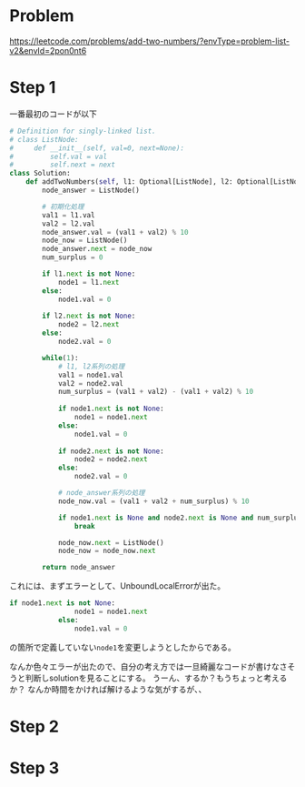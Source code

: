# Problem
https://leetcode.com/problems/add-two-numbers/?envType=problem-list-v2&envId=2pon0nt6

# Step 1
一番最初のコードが以下
```python
# Definition for singly-linked list.
# class ListNode:
#     def __init__(self, val=0, next=None):
#         self.val = val
#         self.next = next
class Solution:
    def addTwoNumbers(self, l1: Optional[ListNode], l2: Optional[ListNode]) -> Optional[ListNode]:
        node_answer = ListNode()

        # 初期化処理
        val1 = l1.val
        val2 = l2.val
        node_answer.val = (val1 + val2) % 10
        node_now = ListNode()
        node_answer.next = node_now
        num_surplus = 0

        if l1.next is not None:
            node1 = l1.next
        else:
            node1.val = 0
        
        if l2.next is not None:
            node2 = l2.next
        else:
            node2.val = 0

        while(1):
            # l1, l2系列の処理
            val1 = node1.val
            val2 = node2.val
            num_surplus = (val1 + val2) - (val1 + val2) % 10
            
            if node1.next is not None:
                node1 = node1.next
            else:
                node1.val = 0
            
            if node2.next is not None:
                node2 = node2.next
            else:
                node2.val = 0

            # node_answer系列の処理
            node_now.val = (val1 + val2 + num_surplus) % 10

            if node1.next is None and node2.next is None and num_surplus != 0:
                break

            node_now.next = ListNode()
            node_now = node_now.next

        return node_answer
```

これには、まずエラーとして、UnboundLocalErrorが出た。
```python
if node1.next is not None:
                node1 = node1.next
            else:
                node1.val = 0
```
の箇所で定義していない```node1```を変更しようとしたからである。

なんか色々エラーが出たので、自分の考え方では一旦綺麗なコードが書けなさそうと判断しsolutionを見ることにする。
うーん、するか？もうちょっと考えるか？
なんか時間をかければ解けるような気がするが、、




# Step 2


# Step 3